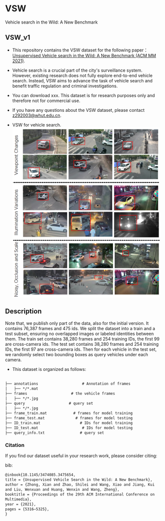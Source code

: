 # VSW
Vehicle search in the Wild: A New Benchmark
## VSW_v1

- This repository contains the VSW dataset for the following paper：[Unsupervised Vehicle search in the Wild: A New Benchmark (ACM MM 2021)](https://dl.acm.org/doi/10.1145/3474085.3475654). 
- Vehicle search is a crucial part of the city's surveillance system. However, existing research does not fully explore end-to-end vehicle search. Instead, VSW aims to advance the task of vehicle search and benefit traffic regulation and criminal investigations.

- You can download xxx. This dataset is for research purposes only and therefore not for commercial use.

- If you have any questions about the VSW dataset, please contact z292003@whut.edu.cn.

- VSW for vehicle search.
![](https://github.com/zsl1997/VSW/blob/main/1.png)

## Description
Note that, we publish only part of the data, also for the initial version. It contains 76,387 frames and 475 ids. We split the dataset into a train and a test subset, ensuring no overlapped images or labeled identities between them. The train set contains 38,280 frames and 254 training IDs, the first 99 are cross-camera ids. The test set contains 38,280 frames and 254 training IDs, the first 97 are cross-camera ids. Then for each vehicle in the test set, we randomly select two bounding boxes as query vehicles under each camera.

- This dataset is organized as follows:
```

├── annotations                    # Annotation of frames
│   ├── */*.mat                       
├── frames                    # the vehicle frames
│   ├── */*.jpg                        
├── query                    # query set
│   ├── */*.jpg               
├── frame_train.mat            # frames for model training
├── frame_test.mat              # frames for model testing
├── ID_train.mat                  # IDs for model training
├── ID_test.mat                    # IDs for model testing
├── query_info.txt                # query set

```

### **Citation**
If you find our dataset useful in your research work, please consider citing:

bib:

    @inbook{10.1145/3474085.3475654,
    title = {Unsupervised Vehicle Search in the Wild: A New Benchmark},
    author = {Zhong, Xian and Zhao, Shilei and Wang, Xiao and Jiang, Kui and Liu, Wenxuan and Huang, Wenxin and Wang, Zheng},
    booktitle = {Proceedings of the 29th ACM International Conference on Multimedia},
    year = {2021},
    pages = {5316–5325},
    }

